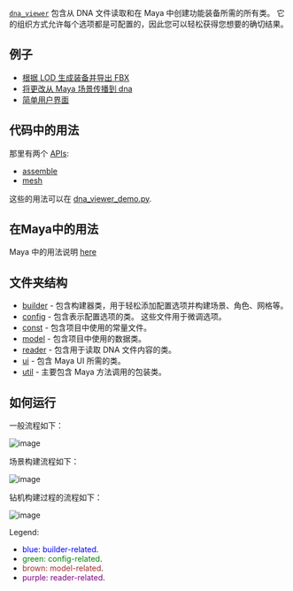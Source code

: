 [`dna_viewer`](/dna_viewer) 包含从 DNA 文件读取和在 Maya 中创建功能装备所需的所有类。
它的组织方式允许每个选项都是可配置的，因此您可以轻松获得您想要的确切结果。

## 例子
- [根据 LOD 生成装备并导出 FBX](/examples/dna_viewer_demo.py)
- [将更改从 Maya 场景传播到 dna](/examples/dna_viewer_grab_changes_from_scene_and_propagate_to_dna.py)
- [简单用户界面](/examples/dna_viewer_run_in_maya.py)


## 代码中的用法
那里有两个 [APIs](docs/dna_viewer_api.md):
  - [assemble](docs/dna_viewer_api_rig_assembly.md)
  - [mesh](docs/dna_viewer_api_mesh_utilities.md)

这些的用法可以在 [dna_viewer_demo.py](/examples/dna_viewer_demo.py).

## 在Maya中的用法
Maya 中的用法说明 [here](dna_viewer_maya.md)


## 文件夹结构

- [builder](/dna_viewer/builder) - 包含构建器类，用于轻松添加配置选项并构建场景、角色、网格等。
- [config](/dna_viewer/config) - 包含表示配置选项的类。 这些文件用于微调选项。
- [const](/dna_viewer/const) - 包含项目中使用的常量文件。
- [model](/dna_viewer/model) - 包含项目中使用的数据类。
- [reader](/dna_viewer/reader) - 包含用于读取 DNA 文件内容的类。
- [ui](/dna_viewer/ui) - 包含 Maya UI 所需的类。
- [util](/dna_viewer/util) - 主要包含 Maya 方法调用的包装类。

## 如何运行

一般流程如下：

![image](img/flow_general.png)

场景构建流程如下：

![image](img/flow_scene_build.png)

钻机构建过程的流程如下：

![image](img/flow_character_build.png)

Legend:
- <span style="color:blue">blue: builder-related</span>.
- <span style="color:green">green: config-related</span>.
- <span style="color:brown">brown: model-related</span>.
- <span style="color:purple">purple: reader-related</span>.
